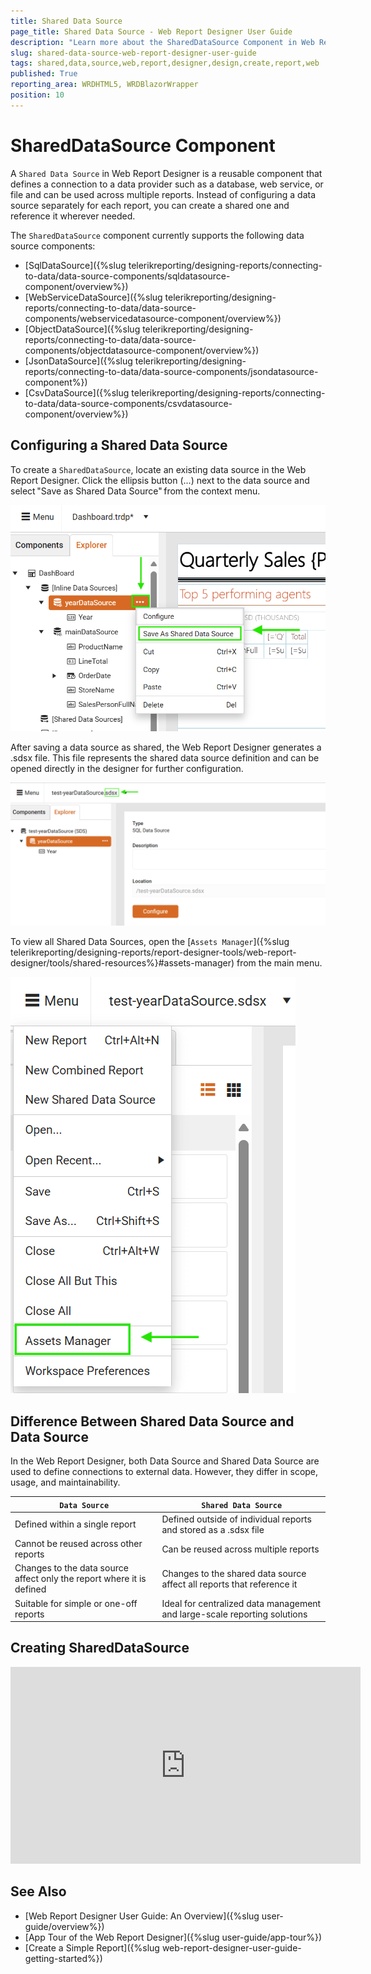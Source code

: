 ```yaml
---
title: Shared Data Source
page_title: Shared Data Source - Web Report Designer User Guide
description: "Learn more about the SharedDataSource Component in Web Report Designer, where and how you may configure and use it in your Reports."
slug: shared-data-source-web-report-designer-user-guide
tags: shared,data,source,web,report,designer,design,create,report,web
published: True
reporting_area: WRDHTML5, WRDBlazorWrapper
position: 10
---
```


# SharedDataSource Component

A `Shared Data Source` in Web Report Designer is a reusable component that defines a connection to a data provider such as a database, web service, or file and can be used across multiple reports. Instead of configuring a data source separately for each report, you can create a shared one and reference it wherever needed.

The `SharedDataSource` component currently supports the following data source components:

  * [SqlDataSource]({%slug telerikreporting/designing-reports/connecting-to-data/data-source-components/sqldatasource-component/overview%})
  * [WebServiceDataSource]({%slug telerikreporting/designing-reports/connecting-to-data/data-source-components/webservicedatasource-component/overview%})
  * [ObjectDataSource]({%slug telerikreporting/designing-reports/connecting-to-data/data-source-components/objectdatasource-component/overview%})
  * [JsonDataSource]({%slug telerikreporting/designing-reports/connecting-to-data/data-source-components/jsondatasource-component%})
  * [CsvDataSource]({%slug telerikreporting/designing-reports/connecting-to-data/data-source-components/csvdatasource-component/overview%})

## Configuring a Shared Data Source

To create a `SharedDataSource`, locate an existing data source in the Web Report Designer. Click the ellipsis button (...) next to the data source and select "Save as Shared Data Source" from the context menu.

![Saving a data source as Shared](images/CreatingSharedDataSource.png)

After saving a data source as shared, the Web Report Designer generates a .sdsx file. This file represents the shared data source definition and can be opened directly in the designer for further configuration.

![Creating a SDSX file](images/CreatingSdsxFile.png)

To view all Shared Data Sources, open the [`Assets Manager`]({%slug telerikreporting/designing-reports/report-designer-tools/web-report-designer/tools/shared-resources%}#assets-manager) from the main menu.

![Use Assets Manager to view your Shared Data Sources](images/AllSharedDataSources.png)

## Difference Between Shared Data Source and Data Source

In the Web Report Designer, both Data Source and Shared Data Source are used to define connections to external data. However, they differ in scope, usage, and maintainability.

| `Data Source` | `Shared Data Source` |
| ------ | ------ |
| Defined within a single report | Defined outside of individual reports and stored as a .sdsx file |
| Cannot be reused across other reports | Can be reused across multiple reports |
| Changes to the data source affect only the report where it is defined | Changes to the shared data source affect all reports that reference it |
| Suitable for simple or one-off reports | Ideal for centralized data management and large-scale reporting solutions |

## Creating SharedDataSource

<iframe width="560" height="315" src="https://www.youtube.com/embed/iLBt_8EyxBI?si=kx6LnA1m_FC-r3xA" title="YouTube video player" frameborder="0" allow="accelerometer; autoplay; clipboard-write; encrypted-media; gyroscope; picture-in-picture; web-share" referrerpolicy="strict-origin-when-cross-origin" allowfullscreen></iframe>

## See Also

* [Web Report Designer User Guide: An Overview]({%slug user-guide/overview%})
* [App Tour of the Web Report Designer]({%slug user-guide/app-tour%})
* [Create a Simple Report]({%slug web-report-designer-user-guide-getting-started%})
